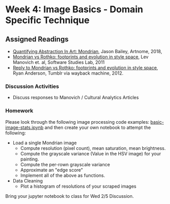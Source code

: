 # Week 4: Image Basics - Domain Specific Technique

## Assigned Readings
* [Quantifying Abstraction In Art: Mondrian](https://www.artnome.com/news/2018/4/11/quantifying-modrian-journey-to-abstraction), Jason Bailey, Artnome, 2018,  
* [Mondrian vs Rothko: footprints and evolution in style space](http://lab.softwarestudies.com/2011/06/mondrian-vs-rothko-footprints-and.html), Lev Manovich et. al, Software Studies Lab, 2011
* [Reply to Mondrian vs Rothko: footprints and evolution in style space](https://web.archive.org/web/20120717071426/http://iwasnteventhere.tumblr.com/post/7882377942/reply-to-mondrian-vs-rothko-footprints-and-evolution), Ryan Anderson, Tumblr via wayback machine, 2012.

### Discussion Activities

* Discuss responses to Manovich / Cultural Analytics Articles

### Homework

Please look through the following image processing code examples: [basic-image-stats.ipynb](basic-image-stats.ipynb) and then create your own notebook to attempt the following: 

* Load a single Mondrian image
  * Compute resolution (pixel count), mean saturation, mean brightness.
  * Compute the grayscale variance (Value in the HSV image) for your painting. 
  * Compute the per-rown grayscale variance
  * Approximate an "edge score"
  * Implement all of the above as functions.
* Data Cleaning
  * Plot a histogram of resolutions of your scraped images

Bring your jupyter notebook to class for Wed 2/5 Discussion.
